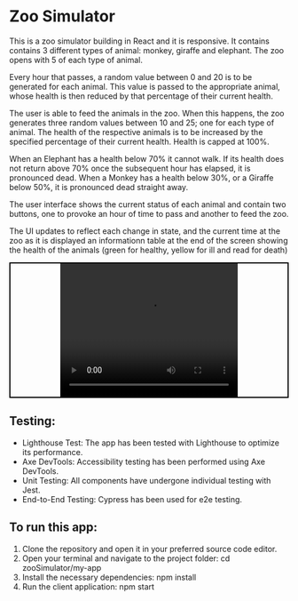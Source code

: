 # Zoo Simulator

This is a zoo simulator building in React and it is responsive.
It contains contains 3 different types of animal:  monkey, giraffe and elephant. The zoo opens with 5 of each type of animal.

Every hour that passes, a random value between 0 and 20 is to be generated for each animal.  This value is passed to the appropriate animal, whose health is then reduced by that percentage of their current health.

The user is able to feed the animals in the zoo.  When this happens, the zoo generates three random values between 10 and 25; one for each type of animal. The health of the respective animals is to be increased by the specified percentage of their current health.  Health is capped at 100%.


When an Elephant has a health below 70% it cannot walk. If its health does not return above 70% once the subsequent hour has elapsed, it is pronounced dead.
When a Monkey has a health below 30%, or a Giraffe below 50%, it is pronounced dead straight away.

The user interface shows the current status of each animal and contain two buttons, one to provoke an hour of time to pass and another to feed the zoo.

The UI updates to reflect each change in state, and the current time at the zoo as it is displayed an informationn table at the end of the screen showing the health of the animals (green for healthy, yellow for ill and read for death)

<div style="border: 2px solid black; text-align: center;">
<video width= '320' height='240' controls>
  <source src="./public/zooSimulator.mp4" type="video/mp4">
  Your browser does not support this HTML5 Video Element
</video>
</div>


## Testing:
<ul>
  <li>Lighthouse Test: The app has been tested with Lighthouse to optimize its performance.</li>
  <li>Axe DevTools: Accessibility testing has been performed using Axe DevTools.</li>
  <li>Unit Testing: All components have undergone individual testing with Jest.</li>
  <li>End-to-End Testing: Cypress has been used for e2e testing.</li>
</ul>


## To run this app:
<ol>
  <li>Clone the repository and open it in your preferred source code editor.</li>
  <li>Open your terminal and navigate to the project folder: cd zooSimulator/my-app</li>
  <li>Install the necessary dependencies: npm install</li>
  <li>Run the client application: npm start
</ol>

